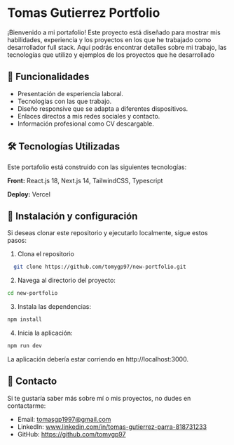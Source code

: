 
# Tomas Gutierrez Portfolio

¡Bienvenido a mi portafolio! Este proyecto está diseñado para mostrar mis habilidades, experiencia y los proyectos en los que he trabajado como desarrollador full stack. Aquí podrás encontrar detalles sobre mi trabajo, las tecnologías que utilizo y ejemplos de los proyectos que he desarrollado


## 🚀 Funcionalidades

- Presentación de esperiencia laboral.
- Tecnologías con las que trabajo.
- Diseño responsive que se adapta a diferentes dispositivos.
- Enlaces directos a mis redes sociales y contacto.
- Información profesional como CV descargable.

## 🛠️ Tecnologías Utilizadas

Este portafolio está construido con las siguientes tecnologías:

**Front:** React.js 18, Next.js 14, TailwindCSS, Typescript

**Deploy:** Vercel

## 🧾 Instalación y configuración

Si deseas clonar este repositorio y ejecutarlo localmente, sigue estos pasos:

1. Clona el repositorio
```bash
  git clone https://github.com/tomygp97/new-portfolio.git
```

2. Navega al directorio del proyecto:
```bash
cd new-portfolio
```

3. Instala las dependencias:
```bash
npm install
```

4. Inicia la aplicación:
```bash
npm run dev
```

La aplicación debería estar corriendo en http://localhost:3000.


## 📩 Contacto
Si te gustaría saber más sobre mí o mis proyectos, no dudes en contactarme:

- Email: tomasgp1997@gmail.com
- LinkedIn: www.linkedin.com/in/tomas-gutierrez-parra-818731233
- GitHub: https://github.com/tomygp97